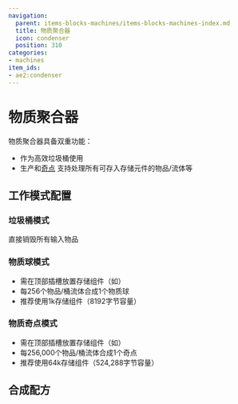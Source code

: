 ```yaml
---
navigation:
  parent: items-blocks-machines/items-blocks-machines-index.md
  title: 物质聚合器
  icon: condenser
  position: 310
categories:
- machines
item_ids:
- ae2:condenser
---
```


# 物质聚合器

<BlockImage id="condenser" scale="8" />

物质聚合器具备双重功能：
- 作为高效垃圾桶使用
- 生产<ItemLink id="matter_ball" />和[奇点](../items-blocks-machines/singularities.md)
支持处理所有可存入存储元件的物品/流体等

## 工作模式配置

### 垃圾桶模式
直接销毁所有输入物品

### 物质球模式
* 需在顶部插槽放置存储组件（如<ItemLink id="cell_component_1k" />）
* 每256个物品/桶流体合成1个物质球
* 推荐使用1k存储组件（8192字节容量）

### 物质奇点模式
* 需在顶部插槽放置存储组件（如<ItemLink id="cell_component_64k" />）
* 每256,000个物品/桶流体合成1个奇点
* 推荐使用64k存储组件（524,288字节容量）

## 合成配方

<RecipeFor id="condenser" />